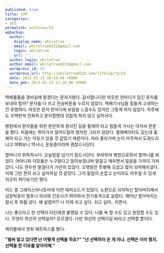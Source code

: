 ```yaml
---
published: true
title: 선택
categories:
- 생각
permalink: archives/53
wpbackup:
  author:
    display_name: whiletrue
    email: whiletrue0222@gmail.com
    login: whiletrue
    url: ''
  author_login: whiletrue
  author_email: whiletrue0222@gmail.com
  wordpress_id: 53
  wordpress_url: http://whiletrue0222.com/lifelog/?p=53
  date: 2011-01-13 20:16:40 +0900
  date_gmt: 2011-01-13 11:16:40 +0900
---
```


택배물품을 경비실에 맡겼다는 문자가왔다.
감사합니다란 따듯한 한마디가 담긴 문자를 보내야 할까?
문자를 다 쓰고 전송버튼을 누르지 않았다. 택배기사님들 힘들게 고생하는건 유명하다.
따듯한 문자 한마디에 보람을 느낄수도 있지만 그렇게 하지 않았다.
하루에도 수백번씩 전화하고 문자할텐데 귀찮게 하지 않고 싶어서다.

병원에서 환자들을 위한 완만하게 경사진 길을 휠체어 타고 힘들게 가시는 아저씨 한분을 봤다.
처음에는 뛰어가서 밀어드릴까 했지만 그러지 않았다.
엘레베이터도 있는데 휠체어 타고 가는 이유가 있을 것 같았기 때문이다.
따라 올라가며 눈이 마주쳐서 도와드리냐고 여쭤보니 역시나, 운동중이라며 괜찮으시단다.

할머니가 위독하시다. 오늘밤을 넘기기 힘드시단다.
부랴부랴 병원으로와서 할머니를 뵈었다. 어머니와 이모들은 누구왔다고 알아보겠냐며 말걸고 깨우면서 얼굴을 가까이 가져갔다.
나도 한두번 말걸다가 가만히 있었다.
오랫동안 투병해 오셨고 많이 쇠약해지셨다. 이제 그만 편히 쉬고 싶어하실 것 같았다.
그저 말없이 손잡고 눈이라도 마주칠 수 있게 지긋이 쳐다보기만 했다.

미드 중 그레이스아나토미에 이런 에피소드가 있었다.
노환으로 쇠약하신 할아버지께서 심장박동이 멈추니 의사와 간호사가 뛰어와서 전기충격으로 살렸다.
깨어난 할아버지는 잠시 후 화를 냈다.
왜 살렸어?! 나 이제 쉬고 싶다. 쉬고 싶어.. 라면서.

나는 좋으라고 한 선택이 타인에겐 불행일 수 있다.
나를 욕 할 수도 있고 원망할 수도 있다.
무엇이 최선의 선택일까?
모르겠다.
다만 최선의 선택이길 바라고 선택할 뿐이다.

케이블에서 영화 매트릭스를 봤다.

**"벌써 알고 있다면 난 어떻게 선택을 하죠?"
"넌 선택하러 온 게 아냐. 선택은 이미 했지. 선택을 한 이유를 알아야해."**
